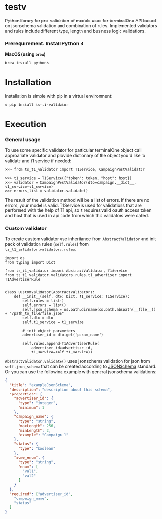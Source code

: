 # testv
Python library for pre-validation of models used for terminalOne API based on jsonschema validation and combination of rules. 
Implemented validators and rules include different type, length and business logic validations.

### Prerequirement. Install Python 3

**MacOS (using `brew`)**

```
brew install python3
```

Installation
============

Installation is simple with pip in a virtual environment:

``` {.bash}
$ pip install ts-t1-validator
```

Execution
============================
### General usage

To use some specific validator for particular terminalOne object call approariate validator and provide dictionary of the object you'd like to validate and t1 service if needed:
``` {.python}
>>> from ts_t1_validator import T1Service, CampaignPostValidator

>>> t1_service = T1Service({"token": token, "host": host})
>>> validator = CampaignPostValidator(dto=campaign.__dict__, t1_service=t1_service)
>>> errors_list = validator.validate()
```
The result of the validation method will be a list of errors. If there are no errors, your model is valid.
T1Service is used for validations that are performed with the help of T1 api, so it requires valid oauth access token and host that is used in api code from which this validators were called.

### Custom validator
To create custom validator use inheritance from `AbstractValidator` and init pack of validation rules (`self.rules`) from `ts_t1_validator.validators.rules`:
``` {.python}
import os
from typing import Dict

from ts_t1_validator import AbstractValidator, T1Service
from ts_t1_validator.validators.rules.t1_advertiser import T1AdvertiserRule


class CustomValidator(AbstractValidator):
    def __init__(self, dto: Dict, t1_service: T1Service):
        self.rules = list()
        self.errors = list()
        self.json_schema = os.path.dirname(os.path.abspath(__file__)) + "/path_to_file/file.json"
        self.dto = dto
        self.t1_service = t1_service

        # init object parameters
        advertiser_id = dto.get('param_name')

        self.rules.append(T1AdvertiserRule(
            advertiser_id=advertiser_id,
            t1_service=self.t1_service))
```

`AbstractValidator.validate()` uses jsonschema validation for json from `self.json_schema` that can be created according to [JSONSchema](https://json-schema.org/learn/getting-started-step-by-step.html#starting) standard.
Or you can use the following example with general jsonschema validations:

```json
{
  "title": "exampleJsonSchema",
  "description": "description about this schema",
  "properties": {
    "advertiser_id": {
      "type": "integer",
      "minimum": 1
    },
    "campaign_name": {
      "type": "string",
      "maxLength": 256,
      "minLength": 2,
      "example": "Campaign 1"
    },
    "status": {
      "type": "boolean"
    },
    "some_enum": {
      "type": "string",
      "enum": [
        "val1",
        "val2"
      ]
    }
  },
  "required": ["advertiser_id",
    "campaign_name",
    "status"
  ]
}
```